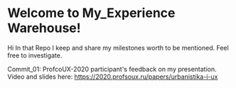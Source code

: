 # Welcome to My_Experience Warehouse!

Hi
In that Repo I keep and share my milestones worth to be mentioned. Feel free to investigate.

Commit_01: ProfcoUX-2020 participant's feedback on my presentation. Video and slides here: https://2020.profsoux.ru/papers/urbanistika-i-ux


